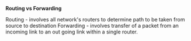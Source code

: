 __Routing vs Forwarding__

Routing - involves all network's routers to determine path to be taken from source to destination
Forwarding - involves transfer of a packet from an incoming link to an out going link within a single router.
